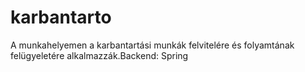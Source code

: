 # karbantarto
A munkahelyemen a karbantartási munkák felvitelére és folyamtának felügyeletére alkalmazzák.Backend: Spring
